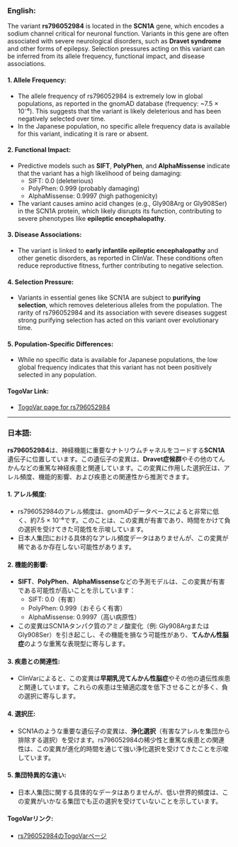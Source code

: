 ### English:
The variant **rs796052984** is located in the **SCN1A** gene, which encodes a sodium channel critical for neuronal function. Variants in this gene are often associated with severe neurological disorders, such as **Dravet syndrome** and other forms of epilepsy. Selection pressures acting on this variant can be inferred from its allele frequency, functional impact, and disease associations.

#### 1. **Allele Frequency**:
   - The allele frequency of rs796052984 is extremely low in global populations, as reported in the gnomAD database (frequency: ~7.5 × 10⁻⁶). This suggests that the variant is likely deleterious and has been negatively selected over time.
   - In the Japanese population, no specific allele frequency data is available for this variant, indicating it is rare or absent.

#### 2. **Functional Impact**:
   - Predictive models such as **SIFT**, **PolyPhen**, and **AlphaMissense** indicate that the variant has a high likelihood of being damaging:
     - SIFT: 0.0 (deleterious)
     - PolyPhen: 0.999 (probably damaging)
     - AlphaMissense: 0.9997 (high pathogenicity)
   - The variant causes amino acid changes (e.g., Gly908Arg or Gly908Ser) in the SCN1A protein, which likely disrupts its function, contributing to severe phenotypes like **epileptic encephalopathy**.

#### 3. **Disease Associations**:
   - The variant is linked to **early infantile epileptic encephalopathy** and other genetic disorders, as reported in ClinVar. These conditions often reduce reproductive fitness, further contributing to negative selection.

#### 4. **Selection Pressure**:
   - Variants in essential genes like SCN1A are subject to **purifying selection**, which removes deleterious alleles from the population. The rarity of rs796052984 and its association with severe diseases suggest strong purifying selection has acted on this variant over evolutionary time.

#### 5. **Population-Specific Differences**:
   - While no specific data is available for Japanese populations, the low global frequency indicates that this variant has not been positively selected in any population.

#### TogoVar Link:
   - [TogoVar page for rs796052984](https://togovar.org/variant/rs796052984)

---

### 日本語:
**rs796052984**は、神経機能に重要なナトリウムチャネルをコードする**SCN1A**遺伝子に位置しています。この遺伝子の変異は、**Dravet症候群**やその他のてんかんなどの重篤な神経疾患と関連しています。この変異に作用した選択圧は、アレル頻度、機能的影響、および疾患との関連性から推測できます。

#### 1. **アレル頻度**:
   - rs796052984のアレル頻度は、gnomADデータベースによると非常に低く、約7.5 × 10⁻⁶です。このことは、この変異が有害であり、時間をかけて負の選択を受けてきた可能性を示唆しています。
   - 日本人集団における具体的なアレル頻度データはありませんが、この変異が稀であるか存在しない可能性があります。

#### 2. **機能的影響**:
   - **SIFT**、**PolyPhen**、**AlphaMissense**などの予測モデルは、この変異が有害である可能性が高いことを示しています：
     - SIFT: 0.0（有害）
     - PolyPhen: 0.999（おそらく有害）
     - AlphaMissense: 0.9997（高い病原性）
   - この変異はSCN1Aタンパク質のアミノ酸変化（例: Gly908ArgまたはGly908Ser）を引き起こし、その機能を損なう可能性があり、**てんかん性脳症**のような重篤な表現型に寄与します。

#### 3. **疾患との関連性**:
   - ClinVarによると、この変異は**早期乳児てんかん性脳症**やその他の遺伝性疾患と関連しています。これらの疾患は生殖適応度を低下させることが多く、負の選択に寄与します。

#### 4. **選択圧**:
   - SCN1Aのような重要な遺伝子の変異は、**浄化選択**（有害なアレルを集団から排除する選択）を受けます。rs796052984の稀少性と重篤な疾患との関連性は、この変異が進化的時間を通じて強い浄化選択を受けてきたことを示唆しています。

#### 5. **集団特異的な違い**:
   - 日本人集団に関する具体的なデータはありませんが、低い世界的頻度は、この変異がいかなる集団でも正の選択を受けていないことを示しています。

#### TogoVarリンク:
   - [rs796052984のTogoVarページ](https://togovar.org/variant/rs796052984)